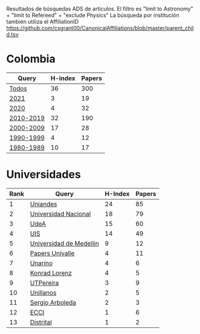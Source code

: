 Resultados de búsquedas ADS de artículos. El filtro es "limit to Astronomy" + "limit to Refereed" + "exclude Physics" 
La búsqueda por institución también utiliza el AffiliationID https://github.com/csgrant00/CanonicalAffiliations/blob/master/parent_child.tsv

# Colombia

Query | H-index | Papers |
 ---- | ---- | ---- |
 [Todos](https://ui.adsabs.harvard.edu/search/filter_property_fq_property=AND&filter_property_fq_property=property%3A%22refereed%22&fq=%7B!type%3Daqp%20v%3D%24fq_database%7D&fq=%7B!type%3Daqp%20v%3D%24fq_property%7D&fq_database=((database%3A%22astronomy%22)%20NOT%20database%3A%22physics%22)&fq_property=(property%3A%22refereed%22)&q=(((aff%3A%22Colombia%22%20AND%20aff%3A%22Universidad%20del%20Valle%22)%20OR%20aff_id%3A%20A03111%20OR%20(aff%3A%22Colombia%22%20AND%20aff%3A%22Universidad%20de%20los%20Andes%22%20AND%20aff%3A%22Bogota%22)%20OR%20aff_id%3AA03106%20OR%20(aff%3A%22Colombia%22%20AND%20aff%3A%22Universidad%20Industrial%20de%20Santander%22)%20OR%20aff_id%3AA03114%20OR%20(aff%3A%22Colombia%22%20AND%20aff%3A%22Universidad%20Nacional%20de%20Colombia%22)%20OR%20aff_id%3AA03115%20OR%20(aff%3A%22Colombia%22%20AND%20aff%3A%22Universidad%20de%20Antioquia%22%20)%20OR%20aff_id%3AA03104%20OR%20(aff%3A%22Colombia%22%20AND%20aff%3A%22Sergio%20Arboleda%22)%20OR%20(aff%3A%22Colombia%22%20AND%20aff%3A%22Universidad%20de%20los%20Llanos%22)%20%20OR%20(aff%3A%22Colombia%22%20AND%20aff%3A%22ECCI%22)%20%20OR%20(aff%3A%22Colombia%22%20AND%20aff%3A%22Konrad%20Lorenz%22)%20OR%20aff_id%3AA03102%20OR%20aff_id%3AA03103%20%20OR%20aff_id%3AA03104%20OR%20aff_id%3AA03105%20OR%20aff_id%3AA03106%20OR%20aff_id%3AA03107%20OR%20aff_id%3AA03108%20OR%20aff_id%3AA03109%20%20OR%20aff_id%3A%20A03110%20OR%20aff_id%3A%20A03112%20OR%20aff_id%3A%20A03113%20OR%20aff_id%3A%20A03114%20OR%20aff_id%3A%20A03115%20OR%20aff_id%3A%20A03116%20OR%20aff_id%3A%20A03117%20OR%20aff_id%3A%20A03118))&sort=date%20desc%2C%20bibcode%20desc&p_=0)   | 36 | 300 |
[2021](https://ui.adsabs.harvard.edu/search/filter_property_fq_property=AND&filter_property_fq_property=property%3A%22refereed%22&fq=%7B!type%3Daqp%20v%3D%24fq_database%7D&fq=%7B!type%3Daqp%20v%3D%24fq_property%7D&fq_database=(((*%3A*%20NOT%20database%3A%22physics%22))%20AND%20database%3A%22astronomy%22)&fq_property=(property%3A%22refereed%22)&p_=0&q=(((aff%3A%22Colombia%22%20AND%20aff%3A%22Universidad%20del%20Valle%22)%20OR%20aff_id%3A%20A03111%20OR%20(aff%3A%22Colombia%22%20AND%20aff%3A%22Universidad%20de%20los%20Andes%22%20AND%20aff%3A%22Bogota%22)%20OR%20aff_id%3AA03106%20OR%20(aff%3A%22Colombia%22%20AND%20aff%3A%22Universidad%20Industrial%20de%20Santander%22)%20OR%20aff_id%3AA03114%20OR%20(aff%3A%22Colombia%22%20AND%20aff%3A%22Universidad%20Nacional%20de%20Colombia%22)%20OR%20aff_id%3AA03115%20OR%20(aff%3A%22Colombia%22%20AND%20aff%3A%22Universidad%20de%20Antioquia%22%20)%20OR%20aff_id%3AA03104%20OR%20(aff%3A%22Colombia%22%20AND%20aff%3A%22Sergio%20Arboleda%22)%20OR%20(aff%3A%22Colombia%22%20AND%20aff%3A%22Universidad%20de%20los%20Llanos%22)%20%20OR%20(aff%3A%22Colombia%22%20AND%20aff%3A%22ECCI%22)%20%20OR%20(aff%3A%22Colombia%22%20AND%20aff%3A%22Konrad%20Lorenz%22)%20OR%20aff_id%3AA03102%20OR%20aff_id%3AA03103%20%20OR%20aff_id%3AA03104%20OR%20aff_id%3AA03105%20OR%20aff_id%3AA03106%20OR%20aff_id%3AA03107%20OR%20aff_id%3AA03108%20OR%20aff_id%3AA03109%20%20OR%20aff_id%3A%20A03110%20OR%20aff_id%3A%20A03112%20OR%20aff_id%3A%20A03113%20OR%20aff_id%3A%20A03114%20OR%20aff_id%3A%20A03115%20OR%20aff_id%3A%20A03116%20OR%20aff_id%3A%20A03117%20OR%20aff_id%3A%20A03118)%20AND%20year%3A2021-2021)&sort=date%20desc%2C%20bibcode%20desc)   | 3 | 19 |
[2020](https://ui.adsabs.harvard.edu/search/filter_property_fq_property=AND&filter_property_fq_property=property%3A%22refereed%22&fq=%7B!type%3Daqp%20v%3D%24fq_database%7D&fq=%7B!type%3Daqp%20v%3D%24fq_property%7D&fq_database=(((*%3A*%20NOT%20database%3A%22physics%22))%20AND%20database%3A%22astronomy%22)&fq_property=(property%3A%22refereed%22)&q=(((aff%3A%22Colombia%22%20AND%20aff%3A%22Universidad%20del%20Valle%22)%20OR%20aff_id%3A%20A03111%20OR%20(aff%3A%22Colombia%22%20AND%20aff%3A%22Universidad%20de%20los%20Andes%22%20AND%20aff%3A%22Bogota%22)%20OR%20aff_id%3AA03106%20OR%20(aff%3A%22Colombia%22%20AND%20aff%3A%22Universidad%20Industrial%20de%20Santander%22)%20OR%20aff_id%3AA03114%20OR%20(aff%3A%22Colombia%22%20AND%20aff%3A%22Universidad%20Nacional%20de%20Colombia%22)%20OR%20aff_id%3AA03115%20OR%20(aff%3A%22Colombia%22%20AND%20aff%3A%22Universidad%20de%20Antioquia%22%20)%20OR%20aff_id%3AA03104%20OR%20(aff%3A%22Colombia%22%20AND%20aff%3A%22Sergio%20Arboleda%22)%20OR%20(aff%3A%22Colombia%22%20AND%20aff%3A%22Universidad%20de%20los%20Llanos%22)%20%20OR%20(aff%3A%22Colombia%22%20AND%20aff%3A%22ECCI%22)%20%20OR%20(aff%3A%22Colombia%22%20AND%20aff%3A%22Konrad%20Lorenz%22)%20OR%20aff_id%3AA03102%20OR%20aff_id%3AA03103%20%20OR%20aff_id%3AA03104%20OR%20aff_id%3AA03105%20OR%20aff_id%3AA03106%20OR%20aff_id%3AA03107%20OR%20aff_id%3AA03108%20OR%20aff_id%3AA03109%20%20OR%20aff_id%3A%20A03110%20OR%20aff_id%3A%20A03112%20OR%20aff_id%3A%20A03113%20OR%20aff_id%3A%20A03114%20OR%20aff_id%3A%20A03115%20OR%20aff_id%3A%20A03116%20OR%20aff_id%3A%20A03117%20OR%20aff_id%3A%20A03118)%20AND%20year%3A2020-2020)&sort=date%20desc%2C%20bibcode%20desc&p_=0)  | 4 | 32 |
[2010-2019](https://ui.adsabs.harvard.edu/search/filter_property_fq_property=AND&filter_property_fq_property=property%3A%22refereed%22&fq=%7B!type%3Daqp%20v%3D%24fq_database%7D&fq=%7B!type%3Daqp%20v%3D%24fq_property%7D&fq_database=(((*%3A*%20NOT%20database%3A%22physics%22))%20AND%20database%3A%22astronomy%22)&fq_property=(property%3A%22refereed%22)&q=(((aff%3A%22Colombia%22%20AND%20aff%3A%22Universidad%20del%20Valle%22)%20OR%20aff_id%3A%20A03111%20OR%20(aff%3A%22Colombia%22%20AND%20aff%3A%22Universidad%20de%20los%20Andes%22%20AND%20aff%3A%22Bogota%22)%20OR%20aff_id%3AA03106%20OR%20(aff%3A%22Colombia%22%20AND%20aff%3A%22Universidad%20Industrial%20de%20Santander%22)%20OR%20aff_id%3AA03114%20OR%20(aff%3A%22Colombia%22%20AND%20aff%3A%22Universidad%20Nacional%20de%20Colombia%22)%20OR%20aff_id%3AA03115%20OR%20(aff%3A%22Colombia%22%20AND%20aff%3A%22Universidad%20de%20Antioquia%22%20)%20OR%20aff_id%3AA03104%20OR%20(aff%3A%22Colombia%22%20AND%20aff%3A%22Sergio%20Arboleda%22)%20OR%20(aff%3A%22Colombia%22%20AND%20aff%3A%22Universidad%20de%20los%20Llanos%22)%20%20OR%20(aff%3A%22Colombia%22%20AND%20aff%3A%22ECCI%22)%20%20OR%20(aff%3A%22Colombia%22%20AND%20aff%3A%22Konrad%20Lorenz%22)%20OR%20aff_id%3AA03102%20OR%20aff_id%3AA03103%20%20OR%20aff_id%3AA03104%20OR%20aff_id%3AA03105%20OR%20aff_id%3AA03106%20OR%20aff_id%3AA03107%20OR%20aff_id%3AA03108%20OR%20aff_id%3AA03109%20%20OR%20aff_id%3A%20A03110%20OR%20aff_id%3A%20A03112%20OR%20aff_id%3A%20A03113%20OR%20aff_id%3A%20A03114%20OR%20aff_id%3A%20A03115%20OR%20aff_id%3A%20A03116%20OR%20aff_id%3A%20A03117%20OR%20aff_id%3A%20A03118)%20AND%20year%3A2010-2019)&sort=date%20desc%2C%20bibcode%20desc&p_=0)  | 32 | 190 |
[2000-2009](https://ui.adsabs.harvard.edu/search/filter_property_fq_property=AND&filter_property_fq_property=property%3A%22refereed%22&fq=%7B!type%3Daqp%20v%3D%24fq_database%7D&fq=%7B!type%3Daqp%20v%3D%24fq_property%7D&fq_database=(((*%3A*%20NOT%20database%3A%22physics%22))%20AND%20database%3A%22astronomy%22)&fq_property=(property%3A%22refereed%22)&q=(((aff%3A%22Colombia%22%20AND%20aff%3A%22Universidad%20del%20Valle%22)%20OR%20aff_id%3A%20A03111%20OR%20(aff%3A%22Colombia%22%20AND%20aff%3A%22Universidad%20de%20los%20Andes%22%20AND%20aff%3A%22Bogota%22)%20OR%20aff_id%3AA03106%20OR%20(aff%3A%22Colombia%22%20AND%20aff%3A%22Universidad%20Industrial%20de%20Santander%22)%20OR%20aff_id%3AA03114%20OR%20(aff%3A%22Colombia%22%20AND%20aff%3A%22Universidad%20Nacional%20de%20Colombia%22)%20OR%20aff_id%3AA03115%20OR%20(aff%3A%22Colombia%22%20AND%20aff%3A%22Universidad%20de%20Antioquia%22%20)%20OR%20aff_id%3AA03104%20OR%20(aff%3A%22Colombia%22%20AND%20aff%3A%22Sergio%20Arboleda%22)%20OR%20(aff%3A%22Colombia%22%20AND%20aff%3A%22Universidad%20de%20los%20Llanos%22)%20%20OR%20(aff%3A%22Colombia%22%20AND%20aff%3A%22ECCI%22)%20%20OR%20(aff%3A%22Colombia%22%20AND%20aff%3A%22Konrad%20Lorenz%22)%20OR%20aff_id%3AA03102%20OR%20aff_id%3AA03103%20%20OR%20aff_id%3AA03104%20OR%20aff_id%3AA03105%20OR%20aff_id%3AA03106%20OR%20aff_id%3AA03107%20OR%20aff_id%3AA03108%20OR%20aff_id%3AA03109%20%20OR%20aff_id%3A%20A03110%20OR%20aff_id%3A%20A03112%20OR%20aff_id%3A%20A03113%20OR%20aff_id%3A%20A03114%20OR%20aff_id%3A%20A03115%20OR%20aff_id%3A%20A03116%20OR%20aff_id%3A%20A03117%20OR%20aff_id%3A%20A03118)%20AND%20year%3A2000-2009)&sort=date%20desc%2C%20bibcode%20desc&p_=0)  | 17| 28 |
[1990-1999](https://ui.adsabs.harvard.edu/search/filter_property_fq_property=AND&filter_property_fq_property=property%3A%22refereed%22&fq=%7B!type%3Daqp%20v%3D%24fq_database%7D&fq=%7B!type%3Daqp%20v%3D%24fq_property%7D&fq_database=(((*%3A*%20NOT%20database%3A%22physics%22))%20AND%20database%3A%22astronomy%22)&fq_property=(property%3A%22refereed%22)&q=(((aff%3A%22Colombia%22%20AND%20aff%3A%22Universidad%20del%20Valle%22)%20OR%20aff_id%3A%20A03111%20OR%20(aff%3A%22Colombia%22%20AND%20aff%3A%22Universidad%20de%20los%20Andes%22%20AND%20aff%3A%22Bogota%22)%20OR%20aff_id%3AA03106%20OR%20(aff%3A%22Colombia%22%20AND%20aff%3A%22Universidad%20Industrial%20de%20Santander%22)%20OR%20aff_id%3AA03114%20OR%20(aff%3A%22Colombia%22%20AND%20aff%3A%22Universidad%20Nacional%20de%20Colombia%22)%20OR%20aff_id%3AA03115%20OR%20(aff%3A%22Colombia%22%20AND%20aff%3A%22Universidad%20de%20Antioquia%22%20)%20OR%20aff_id%3AA03104%20OR%20(aff%3A%22Colombia%22%20AND%20aff%3A%22Sergio%20Arboleda%22)%20OR%20(aff%3A%22Colombia%22%20AND%20aff%3A%22Universidad%20de%20los%20Llanos%22)%20%20OR%20(aff%3A%22Colombia%22%20AND%20aff%3A%22ECCI%22)%20%20OR%20(aff%3A%22Colombia%22%20AND%20aff%3A%22Konrad%20Lorenz%22)%20OR%20aff_id%3AA03102%20OR%20aff_id%3AA03103%20%20OR%20aff_id%3AA03104%20OR%20aff_id%3AA03105%20OR%20aff_id%3AA03106%20OR%20aff_id%3AA03107%20OR%20aff_id%3AA03108%20OR%20aff_id%3AA03109%20%20OR%20aff_id%3A%20A03110%20OR%20aff_id%3A%20A03112%20OR%20aff_id%3A%20A03113%20OR%20aff_id%3A%20A03114%20OR%20aff_id%3A%20A03115%20OR%20aff_id%3A%20A03116%20OR%20aff_id%3A%20A03117%20OR%20aff_id%3A%20A03118)%20AND%20year%3A1990-1999)&sort=date%20desc%2C%20bibcode%20desc&p_=0)  | 4 | 12 |
[1980-1989](https://ui.adsabs.harvard.edu/search/filter_property_fq_property=AND&filter_property_fq_property=property%3A%22refereed%22&fq=%7B!type%3Daqp%20v%3D%24fq_database%7D&fq=%7B!type%3Daqp%20v%3D%24fq_property%7D&fq_database=(((*%3A*%20NOT%20database%3A%22physics%22))%20AND%20database%3A%22astronomy%22)&fq_property=(property%3A%22refereed%22)&q=(((aff%3A%22Colombia%22%20AND%20aff%3A%22Universidad%20del%20Valle%22)%20OR%20aff_id%3A%20A03111%20OR%20(aff%3A%22Colombia%22%20AND%20aff%3A%22Universidad%20de%20los%20Andes%22%20AND%20aff%3A%22Bogota%22)%20OR%20aff_id%3AA03106%20OR%20(aff%3A%22Colombia%22%20AND%20aff%3A%22Universidad%20Industrial%20de%20Santander%22)%20OR%20aff_id%3AA03114%20OR%20(aff%3A%22Colombia%22%20AND%20aff%3A%22Universidad%20Nacional%20de%20Colombia%22)%20OR%20aff_id%3AA03115%20OR%20(aff%3A%22Colombia%22%20AND%20aff%3A%22Universidad%20de%20Antioquia%22%20)%20OR%20aff_id%3AA03104%20OR%20(aff%3A%22Colombia%22%20AND%20aff%3A%22Sergio%20Arboleda%22)%20OR%20(aff%3A%22Colombia%22%20AND%20aff%3A%22Universidad%20de%20los%20Llanos%22)%20%20OR%20(aff%3A%22Colombia%22%20AND%20aff%3A%22ECCI%22)%20%20OR%20(aff%3A%22Colombia%22%20AND%20aff%3A%22Konrad%20Lorenz%22)%20OR%20aff_id%3AA03102%20OR%20aff_id%3AA03103%20%20OR%20aff_id%3AA03104%20OR%20aff_id%3AA03105%20OR%20aff_id%3AA03106%20OR%20aff_id%3AA03107%20OR%20aff_id%3AA03108%20OR%20aff_id%3AA03109%20%20OR%20aff_id%3A%20A03110%20OR%20aff_id%3A%20A03112%20OR%20aff_id%3A%20A03113%20OR%20aff_id%3A%20A03114%20OR%20aff_id%3A%20A03115%20OR%20aff_id%3A%20A03116%20OR%20aff_id%3A%20A03117%20OR%20aff_id%3A%20A03118)%20AND%20year%3A1980-1989)&sort=date%20desc%2C%20bibcode%20desc&p_=0)  | 10 | 17 |

# Universidades

Rank | Query | H-Index | Papers |
---- | ---- | ---- | ---- |
1 | [Uniandes](https://ui.adsabs.harvard.edu/search/filter_property_fq_property=AND&filter_property_fq_property=property%3A%22refereed%22&fq=%7B!type%3Daqp%20v%3D%24fq_database%7D&fq=%7B!type%3Daqp%20v%3D%24fq_property%7D&fq_database=(((*%3A*%20NOT%20database%3A%22physics%22))%20AND%20database%3A%22astronomy%22)&fq_property=(property%3A%22refereed%22)&q=(aff%3A%22Colombia%22%20AND%20aff%3A%22Universidad%20de%20los%20Andes%22%20AND%20aff%3A%22Bogota%22)%20OR%20aff_id%3AA03106&sort=date%20desc%2C%20bibcode%20desc&p_=0)  | 24 | 85 |
2 | [Universidad Nacional](https://ui.adsabs.harvard.edu/search/filter_property_fq_property=AND&filter_property_fq_property=property%3A%22refereed%22&fq=%7B!type%3Daqp%20v%3D%24fq_database%7D&fq=%7B!type%3Daqp%20v%3D%24fq_property%7D&fq_database=(((*%3A*%20NOT%20database%3A%22physics%22))%20AND%20database%3A%22astronomy%22)&fq_property=(property%3A%22refereed%22)&q=(aff%3A%22Colombia%22%20AND%20aff%3A%22Universidad%20Nacional%20de%20Colombia%22)%20OR%20aff_id%3AA03115&sort=date%20desc%2C%20bibcode%20desc&p_=0)  |18 | 79 |
3 | [UdeA](https://ui.adsabs.harvard.edu/search/filter_property_fq_property=AND&filter_property_fq_property=property%3A%22refereed%22&fq=%7B!type%3Daqp%20v%3D%24fq_database%7D&fq=%7B!type%3Daqp%20v%3D%24fq_property%7D&fq_database=((database%3A%22astronomy%22)%20NOT%20database%3A%22physics%22%20NOT%20database%3A%22general%22)&fq_property=(property%3A%22refereed%22)&q=(aff%3A%22Colombia%22%20AND%20aff%3A%22Universidad%20de%20Antioquia%22%20)%20OR%20aff_id%3AA03104%09&sort=date%20desc%2C%20bibcode%20desc&p_=0) | 15| 60 |
4 | [UIS](https://ui.adsabs.harvard.edu/search/filter_property_fq_property=AND&filter_property_fq_property=property%3A%22refereed%22&fq=%7B!type%3Daqp%20v%3D%24fq_database%7D&fq=%7B!type%3Daqp%20v%3D%24fq_property%7D&fq_database=((database%3A%22astronomy%22)%20NOT%20database%3A%22physics%22%20NOT%20database%3A%22general%22)&fq_property=(property%3A%22refereed%22)&q=(aff%3A%22Colombia%22%20AND%20aff%3A%22Universidad%20Industrial%20de%20Santander%22)%20OR%20aff_id%3AA03114&sort=date%20desc%2C%20bibcode%20desc&p_=0)| 14| 49 |
5 | [Universidad de Medellin](https://ui.adsabs.harvard.edu/search/filter_property_fq_property=NOT&filter_property_fq_property=*%3A*&filter_property_fq_property=property%3A%22notrefereed%22&fq=%7B!type%3Daqp%20v%3D%24fq_database%7D&fq=%7B!type%3Daqp%20v%3D%24fq_property%7D&fq_database=(*%3A*%20NOT%20database%3A%22physics%22%20NOT%20database%3A%22general%22)&fq_property=(*%3A*%20NOT%20property%3A%22notrefereed%22)&q=(aff%3A%22Colombia%22%20AND%20aff%3A%22Universidad%20de%20Medellin%22)%20&sort=date%20desc%2C%20bibcode%20desc&p_=0)| 9 | 12 |
6 | [Papers Univalle](https://ui.adsabs.harvard.edu/search/filter_property_fq_property=AND&filter_property_fq_property=property%3A%22refereed%22&fq=%7B!type%3Daqp%20v%3D%24fq_database%7D&fq=%7B!type%3Daqp%20v%3D%24fq_property%7D&fq_database=((database%3A%22astronomy%22)%20NOT%20database%3A%22physics%22%20NOT%20database%3A%22general%22)&fq_property=(property%3A%22refereed%22)&q=(aff%3A%22Colombia%22%20AND%20aff%3A%22Universidad%20del%20Valle%22)%20OR%20aff_id%3A%20A03111&sort=date%20desc%2C%20bibcode%20desc&p_=0)| 4 | 11 |
7 | [Unarino](https://ui.adsabs.harvard.edu/search/filter_property_fq_property=NOT&filter_property_fq_property=*%3A*&filter_property_fq_property=property%3A%22notrefereed%22&fq=%7B!type%3Daqp%20v%3D%24fq_database%7D&fq=%7B!type%3Daqp%20v%3D%24fq_property%7D&fq_database=((database%3A%22astronomy%22)%20NOT%20database%3A%22physics%22%20NOT%20database%3A%22general%22)&fq_property=(*%3A*%20NOT%20property%3A%22notrefereed%22)&q=(aff%3A%22Colombia%22%20AND%20aff%3A%22University%20of%20Nari%C3%B1o%22)%20OR%20aff_id%3A%20A03108&sort=date%20desc%2C%20bibcode%20desc&p_=0) | 4 | 6 |
8 | [Konrad Lorenz](https://ui.adsabs.harvard.edu/search/filter_property_fq_property=NOT&filter_property_fq_property=*%3A*&filter_property_fq_property=property%3A%22notrefereed%22&fq=%7B!type%3Daqp%20v%3D%24fq_database%7D&fq=%7B!type%3Daqp%20v%3D%24fq_property%7D&fq_database=((database%3A%22astronomy%22)%20NOT%20database%3A%22physics%22%20NOT%20database%3A%22general%22)&fq_property=(*%3A*%20NOT%20property%3A%22notrefereed%22)&q=aff%3A%22Colombia%22%20AND%20aff%3A%22Konrad%20Lorenz%22&sort=date%20desc%2C%20bibcode%20desc&p_=0)| 4 | 5 |
9 | [UTPereira](https://ui.adsabs.harvard.edu/search/filter_property_fq_property=NOT&filter_property_fq_property=*%3A*&filter_property_fq_property=property%3A%22notrefereed%22&fq=%7B!type%3Daqp%20v%3D%24fq_database%7D&fq=%7B!type%3Daqp%20v%3D%24fq_property%7D&fq_database=((database%3A%22astronomy%22)%20NOT%20database%3A%22physics%22%20NOT%20database%3A%22general%22)&fq_property=(*%3A*%20NOT%20property%3A%22notrefereed%22)&q=(aff%3A%22Colombia%22%20AND%20aff%3A%22Universidad%20Tecnol%C3%B3gica%20de%20Pereira%22)%20OR%20aff_id%3A%20A03118%09&sort=date%20desc%2C%20bibcode%20desc&p_=0)| 3 | 9 |
10 | [Unillanos](https://ui.adsabs.harvard.edu/search/filter_property_fq_property=AND&filter_property_fq_property=property%3A%22refereed%22&fq=%7B!type%3Daqp%20v%3D%24fq_database%7D&fq=%7B!type%3Daqp%20v%3D%24fq_property%7D&fq_database=((database%3A%22astronomy%22)%20NOT%20database%3A%22physics%22%20NOT%20database%3A%22general%22)&fq_property=(property%3A%22refereed%22)&q=(aff%3A%22Colombia%22%20AND%20aff%3A%22Universidad%20de%20los%20Llanos%22)%20&sort=date%20desc%2C%20bibcode%20desc&p_=0)| 2 | 5 | 
11 | [Sergio Arboleda](https://ui.adsabs.harvard.edu/search/filter_property_fq_property=AND&filter_property_fq_property=property%3A%22refereed%22&fq=%7B!type%3Daqp%20v%3D%24fq_database%7D&fq=%7B!type%3Daqp%20v%3D%24fq_property%7D&fq_database=((database%3A%22astronomy%22)%20NOT%20database%3A%22physics%22)&fq_property=(property%3A%22refereed%22)&q=(aff%3A%22Colombia%22%20AND%20aff%3A%22Sergio%20Arboleda%22)%20&sort=date%20desc%2C%20bibcode%20desc&p_=0)| 2 | 3 |
12 | [ECCI](https://ui.adsabs.harvard.edu/search/filter_property_fq_property=NOT&filter_property_fq_property=*%3A*&filter_property_fq_property=property%3A%22notrefereed%22&fq=%7B!type%3Daqp%20v%3D%24fq_database%7D&fq=%7B!type%3Daqp%20v%3D%24fq_property%7D&fq_database=((database%3A%22astronomy%22)%20NOT%20database%3A%22physics%22%20NOT%20database%3A%22general%22)&fq_property=(*%3A*%20NOT%20property%3A%22notrefereed%22)&q=(aff%3A%22Colombia%22%20AND%20aff%3A%22ECCI%22)%20&sort=date%20desc%2C%20bibcode%20desc&p_=0)| 1 | 6 |
13 | [Distrital](https://ui.adsabs.harvard.edu/search/filter_property_fq_property=NOT&filter_property_fq_property=*%3A*&filter_property_fq_property=property%3A%22notrefereed%22&fq=%7B!type%3Daqp%20v%3D%24fq_database%7D&fq=%7B!type%3Daqp%20v%3D%24fq_property%7D&fq_database=((database%3A%22astronomy%22)%20NOT%20database%3A%22physics%22%20NOT%20database%3A%22general%22)&fq_property=(*%3A*%20NOT%20property%3A%22notrefereed%22)&q=aff%3A%22Colombia%22%20AND%20aff%3A%22Universidad%20Distrital%22&sort=date%20desc%2C%20bibcode%20desc&p_=0)| 1 | 2 |
